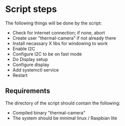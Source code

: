 # Script steps

The following things will be done by the script:

- Check for internet connection; if none, abort
- Create user "thermal-camera" if not already there
- Install necassary X libs for windowing to work
- Enable I2C
- Configure I2C to be on fast mode
- Do Display setup
- Configure display
- Add systemctl service
- Restart

## Requirements

The directory of the script should contain the following:

- Compiled binary "thermal-camera"
- The system should be minimal linux / Raspbian lite
